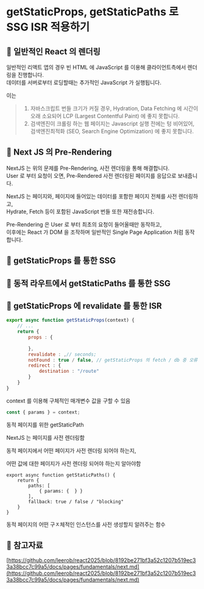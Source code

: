 # getStaticProps, getStaticPaths 로 SSG ISR 적용하기

## 📖 일반적인 React 의 렌더링

일반적인 리액트 앱의 경우 빈 HTML 에 JavaScript 를 이용해 클라이언트측에서 렌더링을 진행합니다.\
데이터를 서버로부터 로딩할때는 추가적인 JavaScript 가 실행됩니다.

이는

> 1. 자바스크립트 번들 크기가 커질 경우, Hydration, Data Fetching 에 시간이 오래 소요되어 LCP (Largest Contentful Paint) 에 좋지 못합니다.
> 2. 검색엔진이 크롤링 하는 웹 페이지는 Javascript 실행 전에는 텅 비어있어, 검색엔진최적화 (SEO, Search Engine Optimization) 에 좋지 못합니다.



## 📖 Next JS 의 Pre-Rendering

NextJS 는 위의 문제를 Pre-Rendering, 사전 렌더링을 통해 해결합니다.\
User 로 부터 요청이 오면, Pre-Rendered 사전 렌더링된 페이지를 응답으로 보내줍니다.

NextJS 는 페이지와, 페이지에 들어있는 데이터를 포함한 페이지 전체를 사전 렌더링하고,\
Hydrate, Fetch 등이 포함된 JavaScript 번들 또한 재전송합니다.

Pre-Rendering 은 User 로 부터 최초의 요청이 들어올때만 동작하고,\
이후에는 React 가 DOM 을 조작하며 일반적인 Single Page Application 처럼 동작합니다.



## 📖 getStaticProps 를 통한 SSG



## 📖 동적 라우트에서 getStaticPaths 를 통한 SSG



## 📖 getStaticProps 에 revalidate 를 통한 ISR



```javascript
export async function getStaticProps(context) {
    // ...
    return {
        props : {
            
        },
        revalidate : ,// seconds;
        notFound : true / false, // getStaticProps 의 fetch / db 중 오류발생시 notFound:true 리턴
        redirect : {
            destination : "/route"
        }
    }
}
```

context 를 이용해 구체적인 매개변수 값을 구할 수 있음

```javascript
const { params } = context;
```

동적 페이지를 위한 getStaticPath

NextJS 는 페이지를 사전 렌더링함

동적 페이지에서 어떤 페이지가 사전 렌더링 되어야 하는지,

어떤 값에 대한 페이지가 사전 렌더링 되어야 하는지 알아야함

```tsx
export async function getStaticPaths() {
    return {
        paths: [
            { params: {  } }
        ],
        fallback: true / false / "blocking"
    }
}
```

동적 페이지의 어떤 구ㅈ체적인 인스턴스를 사전 생성할지 알려주는 함수





## 🔗 참고자료

[https://github.com/leerob/react2025/blob/8192be271bf3a52c1207b519ec33a38bcc7c99a5/docs/pages/fundamentals/next.md](https://github.com/leerob/react2025/blob/8192be271bf3a52c1207b519ec33a38bcc7c99a5/docs/pages/fundamentals/next.md)
